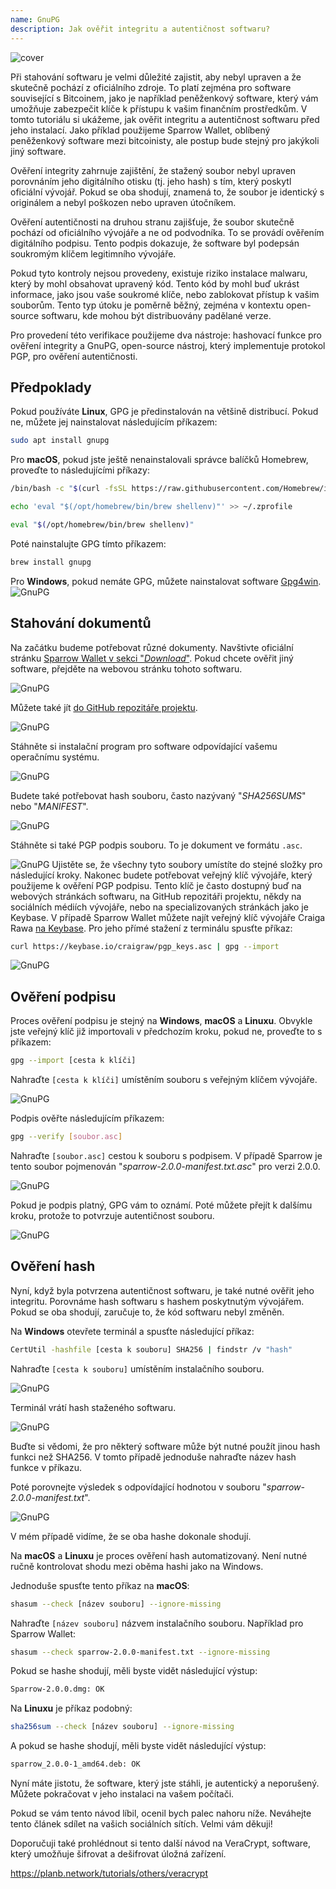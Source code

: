 ```yaml
---
name: GnuPG
description: Jak ověřit integritu a autentičnost softwaru?
---
```

![cover](assets/cover.webp)

Při stahování softwaru je velmi důležité zajistit, aby nebyl upraven a že skutečně pochází z oficiálního zdroje. To platí zejména pro software související s Bitcoinem, jako je například peněženkový software, který vám umožňuje zabezpečit klíče k přístupu k vašim finančním prostředkům. V tomto tutoriálu si ukážeme, jak ověřit integritu a autentičnost softwaru před jeho instalací. Jako příklad použijeme Sparrow Wallet, oblíbený peněženkový software mezi bitcoinisty, ale postup bude stejný pro jakýkoli jiný software.

Ověření integrity zahrnuje zajištění, že stažený soubor nebyl upraven porovnáním jeho digitálního otisku (tj. jeho hash) s tím, který poskytl oficiální vývojář. Pokud se oba shodují, znamená to, že soubor je identický s originálem a nebyl poškozen nebo upraven útočníkem.

Ověření autentičnosti na druhou stranu zajišťuje, že soubor skutečně pochází od oficiálního vývojáře a ne od podvodníka. To se provádí ověřením digitálního podpisu. Tento podpis dokazuje, že software byl podepsán soukromým klíčem legitimního vývojáře.

Pokud tyto kontroly nejsou provedeny, existuje riziko instalace malwaru, který by mohl obsahovat upravený kód. Tento kód by mohl buď ukrást informace, jako jsou vaše soukromé klíče, nebo zablokovat přístup k vašim souborům. Tento typ útoku je poměrně běžný, zejména v kontextu open-source softwaru, kde mohou být distribuovány padělané verze.

Pro provedení této verifikace použijeme dva nástroje: hashovací funkce pro ověření integrity a GnuPG, open-source nástroj, který implementuje protokol PGP, pro ověření autentičnosti.

## Předpoklady

Pokud používáte **Linux**, GPG je předinstalován na většině distribucí. Pokud ne, můžete jej nainstalovat následujícím příkazem:

```bash
sudo apt install gnupg
```

Pro **macOS**, pokud jste ještě nenainstalovali správce balíčků Homebrew, proveďte to následujícími příkazy:

```bash
/bin/bash -c "$(curl -fsSL https://raw.githubusercontent.com/Homebrew/install/HEAD/install.sh)"
```

```bash
echo 'eval "$(/opt/homebrew/bin/brew shellenv)"' >> ~/.zprofile
```

```bash
eval "$(/opt/homebrew/bin/brew shellenv)"
```

Poté nainstalujte GPG tímto příkazem:

```bash
brew install gnupg
```
Pro **Windows**, pokud nemáte GPG, můžete nainstalovat software [Gpg4win](https://www.gpg4win.org/).
![GnuPG](assets/notext/01.webp)

## Stahování dokumentů

Na začátku budeme potřebovat různé dokumenty. Navštivte oficiální stránku [Sparrow Wallet v sekci "*Download*"](https://sparrowwallet.com/download/). Pokud chcete ověřit jiný software, přejděte na webovou stránku tohoto softwaru.

![GnuPG](assets/notext/02.webp)

Můžete také jít [do GitHub repozitáře projektu](https://github.com/sparrowwallet/sparrow/releases).

![GnuPG](assets/notext/03.webp)

Stáhněte si instalační program pro software odpovídající vašemu operačnímu systému.

![GnuPG](assets/notext/04.webp)

Budete také potřebovat hash souboru, často nazývaný "*SHA256SUMS*" nebo "*MANIFEST*".

![GnuPG](assets/notext/05.webp)

Stáhněte si také PGP podpis souboru. To je dokument ve formátu `.asc`.

![GnuPG](assets/notext/06.webp)
Ujistěte se, že všechny tyto soubory umístíte do stejné složky pro následující kroky.
Nakonec budete potřebovat veřejný klíč vývojáře, který použijeme k ověření PGP podpisu. Tento klíč je často dostupný buď na webových stránkách softwaru, na GitHub repozitáři projektu, někdy na sociálních médiích vývojáře, nebo na specializovaných stránkách jako je Keybase. V případě Sparrow Wallet můžete najít veřejný klíč vývojáře Craiga Rawa [na Keybase](https://keybase.io/craigraw). Pro jeho přímé stažení z terminálu spusťte příkaz:

```bash
curl https://keybase.io/craigraw/pgp_keys.asc | gpg --import
```

![GnuPG](assets/notext/07.webp)

## Ověření podpisu

Proces ověření podpisu je stejný na **Windows**, **macOS** a **Linuxu**. Obvykle jste veřejný klíč již importovali v předchozím kroku, pokud ne, proveďte to s příkazem:

```bash
gpg --import [cesta k klíči]
```

Nahraďte `[cesta k klíči]` umístěním souboru s veřejným klíčem vývojáře.

![GnuPG](assets/notext/08.webp)

Podpis ověřte následujícím příkazem:

```bash
gpg --verify [soubor.asc]
```

Nahraďte `[soubor.asc]` cestou k souboru s podpisem. V případě Sparrow je tento soubor pojmenován "*sparrow-2.0.0-manifest.txt.asc*" pro verzi 2.0.0.

![GnuPG](assets/notext/09.webp)

Pokud je podpis platný, GPG vám to oznámí. Poté můžete přejít k dalšímu kroku, protože to potvrzuje autentičnost souboru.

![GnuPG](assets/notext/10.webp)

## Ověření hash

Nyní, když byla potvrzena autentičnost softwaru, je také nutné ověřit jeho integritu. Porovnáme hash softwaru s hashem poskytnutým vývojářem. Pokud se oba shodují, zaručuje to, že kód softwaru nebyl změněn.

Na **Windows** otevřete terminál a spusťte následující příkaz:

```bash
CertUtil -hashfile [cesta k souboru] SHA256 | findstr /v "hash"
```

Nahraďte `[cesta k souboru]` umístěním instalačního souboru.

![GnuPG](assets/notext/11.webp)

Terminál vrátí hash staženého softwaru.

![GnuPG](assets/notext/12.webp)

Buďte si vědomi, že pro některý software může být nutné použít jinou hash funkci než SHA256. V tomto případě jednoduše nahraďte název hash funkce v příkazu.

Poté porovnejte výsledek s odpovídající hodnotou v souboru "*sparrow-2.0.0-manifest.txt*".

![GnuPG](assets/notext/13.webp)

V mém případě vidíme, že se oba hashe dokonale shodují.

Na **macOS** a **Linuxu** je proces ověření hash automatizovaný. Není nutné ručně kontrolovat shodu mezi oběma hashi jako na Windows.

Jednoduše spusťte tento příkaz na **macOS**:

```bash
shasum --check [název souboru] --ignore-missing
```

Nahraďte `[název souboru]` názvem instalačního souboru. Například pro Sparrow Wallet:

```bash
shasum --check sparrow-2.0.0-manifest.txt --ignore-missing
```

Pokud se hashe shodují, měli byste vidět následující výstup:

```bash
Sparrow-2.0.0.dmg: OK
```
Na **Linuxu** je příkaz podobný:
```bash
sha256sum --check [název souboru] --ignore-missing
```

A pokud se hashe shodují, měli byste vidět následující výstup:

```bash
sparrow_2.0.0-1_amd64.deb: OK
```

Nyní máte jistotu, že software, který jste stáhli, je autentický a neporušený. Můžete pokračovat v jeho instalaci na vašem počítači.

Pokud se vám tento návod líbil, ocenil bych palec nahoru níže. Neváhejte tento článek sdílet na vašich sociálních sítích. Velmi vám děkuji!

Doporučuji také prohlédnout si tento další návod na VeraCrypt, software, který umožňuje šifrovat a dešifrovat úložná zařízení.

https://planb.network/tutorials/others/veracrypt